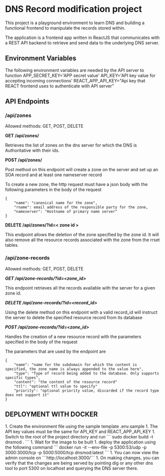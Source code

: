 <h1>DNS Record modification project</h1>

This project is a playground environment to learn DNS and building a functional frontend to manipulate the records
stored within.

The application is a frontend app written in ReactJS that communicates with a REST API backend to retrieve and send
data to the underlying DNS server.

<h2>Environment Variables</h2>
The following environment variables are needed by the API server to function
APP_SECRET_KEY='APP secret value'
API_KEY='API key value for accepting incoming connections'
REACT_APP_API_KEY="Api key that REACT frontend uses to authenticate with API server"

<h2>API Endpoints</h2>

<h3>/api/zones</h3>

Allowed methods: GET, POST, DELETE

**GET /api/zones/**

Retrieves the list of zones on the dns server for which the DNS is Authoritative with their ids.

**POST /api/zones/**

Post method on this endpoint will create a zone on the server and set up an SOA record and at least one nameserver record

To create a new zone, the http request must have a json body with the following parameters in the body of the request

```
{
    "name": "canonical name for the zone",
    "rname": email address of the responsible party for the zone,
    "nameserver": "Hostname of primary name server"
}
```

**DELETE /api/zones/?id=< zone id >**

This endpoint allows the deletion of the zone specified by the zone id. It will also remove all the resource records associated with the zone from the rrset tables.


<h3>/api/zone-records</h3>

Allowed methods: GET, POST, DELETE

***GET /api/zone-records/?id=<zone_id>***

This endpoint retrieves all the records available with the server for a given zone id.

***DELETE /api/zone-records/?id=<record_id>***

Using the delete method on this endpoint with a valid record_id will instruct the server to delete the specified resource record from its database

***POST /api/zone-records/?id=<zone_id>*** 

Handles the creation of a new resource record with the parameters specified in the body of the request

The parameters that are used by the endpoint are 

```
{
    "name": "name for the subdomain for which the content is specified, the zone name is always appended to the value here",
    "type": "Type of record being added to the database. Only supports specific types",
    "content": "the content of the resource record"
    "ttl": "optional ttl value to specify"
    "priority": "optional priority value, discarded if the record type does not support it" 
}
```

<h2>DEPLOYMENT WITH DOCKER</h2>
1. Create the environment file using the sample template .env.sample
1. The API key values must be the same for API_KEY and REACT_APP_API_KEY
1. Switch to the root of the project directory and run 
   ```
   sudo docker build -t dnsmod . 
   ```
1. Wait for the image to be built
1. deploy the application using the following command
```
docker run -it --env-file <name of env file> -p 5300:53/udp -p 3000:3000/tcp -p 5000:5000/tcp dnsmod:latest
```
1. You can now view the admin console on ```http://localhost:3000/```
1. On making changes, you can verify that the changes are being served by pointing dig or any other dns tool to port 5300 on localhost and querying the DNS server there.


